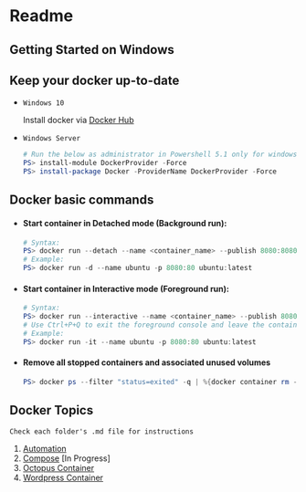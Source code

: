 # Readme

## Getting Started on Windows


## Keep your docker up-to-date
* `Windows 10`

    Install docker via [Docker Hub](https://hub.docker.com/editions/community/docker-ce-desktop-windows/ "Docker Hub")
* `Windows Server`
    ```powershell
    # Run the below as administrator in Powershell 5.1 only for windows server
    PS> install-module DockerProvider -Force 
    PS> install-package Docker -ProviderName DockerProvider -Force
    ```


## Docker basic commands
* #### Start container in Detached mode (Background run):
    ```powershell
    # Syntax:
    PS> docker run --detach --name <container_name> --publish 8080:8080 --env <required_environment_variable>  <image_name:tag>
    # Example:
    PS> docker run -d --name ubuntu -p 8080:80 ubuntu:latest
    ``` 
* #### Start container in Interactive mode (Foreground run):
    ```powershell
    # Syntax:
    PS> docker run --interactive --name <container_name> --publish 8080:8080 --env <required_environment_variable>  <image_name:tag>
    # Use Ctrl+P+Q to exit the foreground console and leave the container running in the background
    # Example:
    PS> docker run -it --name ubuntu -p 8080:80 ubuntu:latest
    ```
* #### Remove all stopped containers and associated unused volumes
    ```powershell
    PS> docker ps --filter "status=exited" -q | %{docker container rm -v $_}
    ```

## Docker Topics
`Check each folder's .md file for instructions`

1. [Automation](./Automation/README.md)
1. [Compose](./Compose/README.md) [In Progress]
1. [Octopus Container](./Octopus%20Container/README.md)
1. [Wordpress Container](./Wordpress%20Container/README.md)
